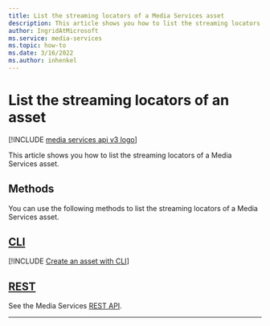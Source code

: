 ```yaml
---
title: List the streaming locators of a Media Services asset
description: This article shows you how to list the streaming locators of a Media Services asset.
author: IngridAtMicrosoft
ms.service: media-services
ms.topic: how-to
ms.date: 3/16/2022
ms.author: inhenkel
---
```


# List the streaming locators of an asset

[!INCLUDE [media services api v3 logo](./includes/v3-hr.md)]

This article shows you how to list the streaming locators of a Media Services asset.

## Methods

You can use the following methods to list the streaming locators of a Media Services asset.

## [CLI](#tab/cli/)

[!INCLUDE [Create an asset with CLI](./includes/task-list-asset-streaming-locators-cli.md)]

## [REST](#tab/rest/)

See the Media Services [REST API](/rest/api/media/assets/list-streaming-locators).

---
